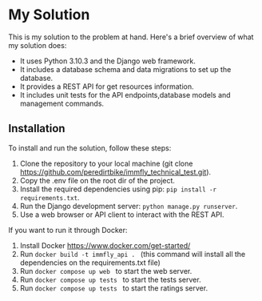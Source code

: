 # My Solution

This is my solution to the problem at hand. Here's a brief overview of what my solution does:

- It uses Python 3.10.3 and the Django web framework.
- It includes a database schema and data migrations to set up the database.
- It provides a REST API for get resources information.
- It includes unit tests for the API endpoints,database models and management commands.

## Installation

To install and run the solution, follow these steps:

1. Clone the repository to your local machine (git clone https://github.com/peredirtbike/immfly_technical_test.git).
2. Copy the .env file on the root dir of the project.
3. Install the required dependencies using pip: `pip install -r requirements.txt`.
4. Run the Django development server: `python manage.py runserver`.
5. Use a web browser or API client to interact with the REST API.

If you want to run it through Docker:

1. Install Docker https://www.docker.com/get-started/
2. Run `docker build -t immfly_api . ` (this command will install all the dependencies on the requirements.txt file)
3. Run `docker compose up web ` to start the web server.
4. Run `docker compose up tests ` to start the tests server.
5. Run `docker compose up tests ` to start the ratings server.


